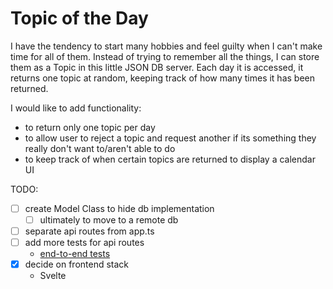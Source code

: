 # Topic of the Day

I have the tendency to start many hobbies and feel guilty when I can't make time for all of them.
Instead of trying to remember all the things, I can store them as a Topic in this little JSON DB server.
Each day it is accessed, it returns one topic at random, keeping track of how many times it has been returned.

I would like to add functionality:

- to return only one topic per day
- to allow user to reject a topic and request another if its something they really don't want to/aren't able to do
- to keep track of when certain topics are returned to display a calendar UI

TODO:
- [ ] create Model Class to hide db implementation
  - [ ] ultimately to move to a remote db
- [ ] separate api routes from app.ts
- [ ] add more tests for api routes
  - [end-to-end tests](https://dev.to/nedsoft/testing-nodejs-express-api-with-jest-and-supertest-1km6)
- [x] decide on frontend stack
  - Svelte
